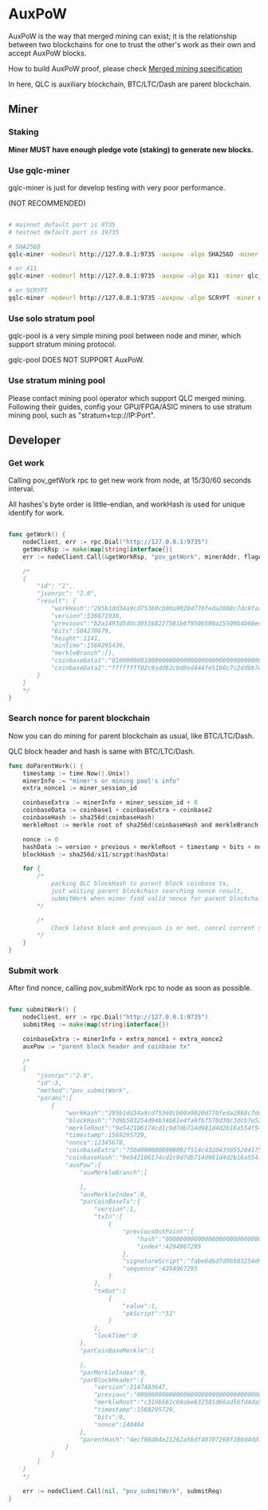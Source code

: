 # AuxPoW

AuxPoW is the way that merged mining can exist; it is the relationship between two blockchains for one to trust the other's work as their own and accept AuxPoW blocks.

How to build AuxPoW proof, please check [Merged mining specification](https://en.bitcoin.it/wiki/Merged_mining_specification)

In here, QLC is auxiliary blockchain, BTC/LTC/Dash are parent blockchain.

## Miner

### Staking
**Miner MUST have enough pledge vote (staking) to generate new blocks.**

### Use gqlc-miner
gqlc-miner is just for develop testing with very poor performance.

(NOT RECOMMENDED)

```bash 

# mainnet default port is 9735
# testnet default port is 19735

# SHA256D
gqlc-miner -nodeurl http://127.0.0.1:9735 -auxpow -algo SHA256D -miner qlc_xxx

# or X11
gqlc-miner -nodeurl http://127.0.0.1:9735 -auxpow -algo X11 -miner qlc_xxx

# or SCRYPT
gqlc-miner -nodeurl http://127.0.0.1:9735 -auxpow -algo SCRYPT -miner qlc_xxx

```

### Use solo stratum pool
gqlc-pool is a very simple mining pool between node and miner, which support stratum mining protocol.

gqlc-pool DOES NOT SUPPORT AuxPoW.

### Use stratum mining pool
Please contact mining pool operator which support QLC merged mining.
Following their guides, config your GPU/FPGA/ASIC miners to use stratum mining pool, such as "stratum+tcp://IP:Port".

## Developer

### Get work

Calling pov_getWork rpc to get new work from node, at 15/30/60 seconds interval.

All hashes's byte order is little-endian, and workHash is used for unique identify for work.

```go

func getWork() {
    nodeClient, err := rpc.Dial("http://127.0.0.1:9735")
    getWorkRsp := make(map[string]interface{})
    err := nodeClient.Call(&getWorkRsp, "pov_getWork", minerAddr, flagAlgo)

    /*
    {
        "id": "1",
        "jsonrpc": "2.0",
        "result": {
            "workHash":"295b1dd34a9cd75360cb00a9020d770feda2868c7dc8faa2960bb9162c58f20d",
            "version":536871936,
            "previous":"b2a1493d5ddc305168227581b6f9506580a25509b4b68edd9c6e0c95228c2151",
            "bits":504270679,
            "height":1141,
            "minTime":1569295439,
            "merkleBranch":[],
            "coinbaseData1":"01000000010000000000000000000000000000000000000000000000000000000000000000ffffffff",
            "coinbaseData2":"ffffffff02c9add62cbd8ed444fe5166c7c2dd6b7ebd16e284b31700d246960e5c1488ec231b377bcc000000000000000000000000000000000000000000000000000000000000001506cddef361a43727342802093613777518a8781edbfdbb4dcc4f113442667a7ccec7f7b901000000"
        }
    }
    */
}

```

### Search nonce for parent blockchain

Now you can do mining for parent blockchain as usual, like BTC/LTC/Dash.

QLC block header and hash is same with BTC/LTC/Dash.

```go
func doParentWork() {
    timestamp := time.Now().Unix()
    minerInfo := "miner's or mining pool's info"
    extra_nonce1 := miner_session_id

    coinbaseExtra := minerInfo + miner_session_id + 0
    coinbaseData := coinbase1 + coinbaseExtra + coinbase2
    coinbaseHash := sha256d(coinbaseHash)
    merkleRoot := merkle root of sha256d(coinbaseHash and merkleBranch)

    nonce := 0
    hashData := version + previous + merkleRoot + timestamp + bits + nonce
    blockHash := sha256d/x11/scrypt(hashData)

    for {
        /*
            packing QLC blockHash to parent block coinbase tx,
            just waiting parent blockchain searching nonce result,
            submitWork when miner find valid nonce for parent blockchain.
        */

        /*
            Check latest block and previous is or not, cancel current searching if changed.
        */
    }
}
```

### Submit work

After find nonce, calling pov_submitWork rpc to node as soon as possible.

```go

func submitWork() {
    nodeClient, err := rpc.Dial("http://127.0.0.1:9735")
    submitReq := make(map[string]interface{})

    coinbaseExtra := minerInfo + extra_nonce1 + extra_nonce2
    auxPow := "parent block header and coinbase tx"

    /*
    {
        "jsonrpc":"2.0",
        "id":3,
        "method":"pov_submitWork",
        "params":[
            {
                "workHash":"295b1dd34a9cd75360cb00a9020d770feda2868c7dc8faa2960bb9162c58f20d",
                "blockHash":"7d9b503254d94b34b81e4fa9fbf578d30c3dcb7e5248aee0674a55567a687d07",
                "merkleRoot":"9e542106174cd1c9d7db714d981d4d2b16a554f543dad25ceca87bb1db695050",
                "timestamp":1569295729,
                "nonce":12345678,
                "coinbaseExtra":"75040000000000002f514c432043505520417578504f572f",
                "coinbaseHash":"9e542106174cd1c9d7db714d981d4d2b16a554f543dad25ceca87bb1db695050",
                "auxPow":{
                    "auxMerkleBranch":[

                    ],
                    "auxMerkleIndex":0,
                    "parCoinBaseTx":{
                        "version":1,
                        "txIn":[
                            {
                                "previousOutPoint":{
                                    "hash":"0000000000000000000000000000000000000000000000000000000000000000",
                                    "index":4294967295
                                },
                                "signatureScript":"fabe6d6d7d9b503254d94b34b81e4fa9fbf578d30c3dcb7e5248aee0674a55567a687d070100000000000000",
                                "sequence":4294967295
                            }
                        ],
                        "txOut":[
                            {
                                "value":1,
                                "pkScript":"51"
                            }
                        ],
                        "lockTime":0
                    },
                    "parCoinBaseMerkle":[

                    ],
                    "parMerkleIndex":0,
                    "parBlockHeader":{
                        "version":2147483647,
                        "previous":"0000000000000000000000000000000000000000000000000000000000000000",
                        "merkleRoot":"c319b561c69abe632581d66ad56fd4da50129efda047f284fe93f6f983d2dbf5",
                        "timestamp":1569295729,
                        "bits":0,
                        "nonce":140464
                    },
                    "parentHash":"4ecf98d84e21262a56df40707268f180d4dd1e9b58604e4ddd561b52036ce95b"
                }
            }
        ]
    }
    */

    err := nodeClient.Call(nil, "pov_submitWork", submitReq)
}

```
